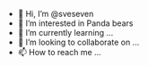 - 👋 Hi, I’m @sveseven
- 👀 I’m interested in Panda bears
- 🌱 I’m currently learning ...
- 💞️ I’m looking to collaborate on ...
- 📫 How to reach me ...

<!---
sveseven/sveseven is a ✨ special ✨ repository because its `README.md` (this file) appears on your GitHub profile.
You can click the Preview link to take a look at your changes.
--->
